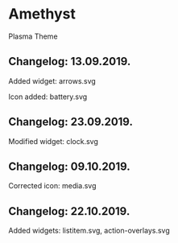 # Amethyst
Plasma Theme

Changelog: 13.09.2019.
----------------------

Added widget: arrows.svg

Icon added: battery.svg

Changelog: 23.09.2019.
----------------------

Modified widget: clock.svg

Changelog: 09.10.2019.
---------------------

Corrected icon: media.svg

Changelog: 22.10.2019.
----------------------

Added widgets: listitem.svg, action-overlays.svg
